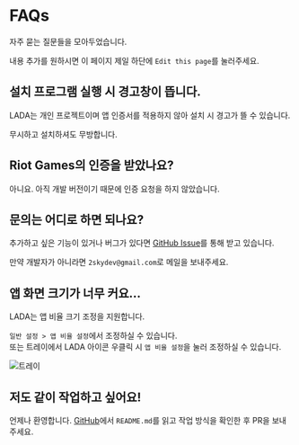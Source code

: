 # FAQs

자주 묻는 질문들을 모아두었습니다.

내용 추가를 원하시면 이 페이지 제일 하단에 `Edit this page`를 눌러주세요.


## 설치 프로그램 실행 시 경고창이 뜹니다.

LADA는 개인 프로젝트이며 앱 인증서를 적용하지 않아 설치 시 경고가 뜰 수 있습니다.

무시하고 설치하셔도 무방합니다.


## Riot Games의 인증을 받았나요?

아니요. 아직 개발 버전이기 때문에 인증 요청을 하지 않았습니다.


## 문의는 어디로 하면 되나요?

추가하고 싶은 기능이 있거나 버그가 있다면 [GitHub Issue](https://github.com/2skydev/LADA/issues)를 통해 받고 있습니다.

만약 개발자가 아니라면 `2skydev@gmail.com`로 메일을 보내주세요.


## 앱 화면 크기가 너무 커요...

LADA는 앱 비율 크기 조정을 지원합니다.

`일반 설정 > 앱 비율 설정`에서 조정하실 수 있습니다. <br>
또는 트레이에서 LADA 아이콘 우클릭 시 `앱 비율 설정`을 눌러 조정하실 수 있습니다.

![트레이](/screenshots/tray.png)


## 저도 같이 작업하고 싶어요!

언제나 환영합니다. [GitHub](https://github.com/2skydev/LADA)에서 `README.md`를 읽고 작업 방식을 확인한 후 PR을 보내주세요.
